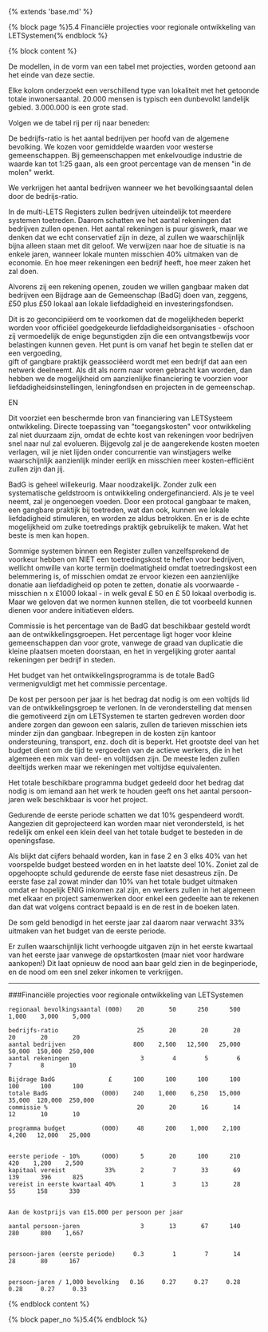 {% extends 'base.md' %}

{% block page %}5.4 Financiële projecties voor regionale ontwikkeling van LETSystemen{% endblock %}

{% block content %}

De modellen, in de vorm van een tabel met projecties, worden getoond aan 
het einde van deze sectie.

Elke kolom onderzoekt een verschillend type van lokaliteit met het getoonde
totale inwonersaantal. 20.000 mensen is typisch een dunbevolkt landelijk 
gebied. 3.000.000 is een grote stad.

Volgen we de tabel rij per rij naar beneden:

De bedrijfs-ratio is het aantal bedrijven per hoofd van de algemene 
bevolking. We kozen voor gemiddelde waarden voor westerse gemeenschappen.
Bij gemeenschappen met enkelvoudige industrie de waarde kan tot 1:25 
gaan, als een groot percentage van de mensen "in de molen" werkt.

We verkrijgen het aantal bedrijven wanneer we het bevolkingsaantal 
delen door de bedrijs-ratio.

In de multi-LETS Registers zullen bedrijven uiteindelijk tot meerdere systemen
toetreden. Daarom schatten we het aantal rekeningen dat bedrijven zullen
openen. Het aantal rekeningen is puur giswerk, maar we denken dat we echt 
conservatief zijn in deze, al zullen we waarschijnlijk bijna alleen staan 
met dit geloof. We verwijzen naar hoe de situatie is na enkele jaren, 
wanneer lokale munten misschien 40% uitmaken van de economie. En hoe meer
rekeningen een bedrijf heeft, hoe meer zaken het zal doen.

Alvorens zij een rekening openen, zouden we willen gangbaar maken dat 
bedrijven een Bijdrage aan de Gemeenschap (BadG) doen van, zeggens, £50 plus
£50 lokaal aan lokale liefdadigheid en investeringsfondsen. 

Dit is zo geconcipiëerd om te voorkomen dat de mogelijkheden beperkt worden
voor officiëel goedgekeurde liefdadigheidsorganisaties - ofschoon zij vermoedelijk
de enige begunstigden zijn die een ontvangstbewijs voor belastingen kunnen 
geven. Het punt is om vanaf het begin te stellen dat er een vergoeding,  
gift of gangbare praktijk geassociëerd wordt met een bedrijf dat aan 
een netwerk deelneemt.  Als dit als norm naar voren gebracht kan worden, 
dan hebben we de mogelijkheid om aanzienlijke financiering te voorzien voor liefdadigheidsinstellingen, leningfondsen en projecten in de gemeenschap.

EN

Dit voorziet een beschermde bron van financiering van LETSysteem ontwikkeling. 
Directe toepassing van "toegangskosten" voor ontwikkeling zal niet duurzaam
zijn, omdat de echte kost van rekeningen voor bedrijven snel naar nul zal evolueren.
Bijgevolg zal je de aangerekende kosten moeten verlagen, wil je niet lijden onder
concurrentie van winstjagers welke waarschijnlijk aanzienlijk minder eerlijk en 
misschien meer kosten-efficiënt zullen zijn dan jij.  

BadG is geheel willekeurig. Maar noodzakelijk. Zonder zulk een systematische 
geldstroom is ontwikkeling ondergefinancierd. Als je te veel neemt, zal je 
ongenoegen voeden. Door een protocal gangbaar te maken, een gangbare praktijk 
bij toetreden, wat dan ook, kunnen we lokale liefdadigheid stimuleren, 
en worden ze aldus betrokken. En er is de echte mogelijkheid om zulke toetredings
praktijk gebruikelijk te maken. Wat het beste is men kan hopen.

Sommige systemen binnen een Register zullen vanzelfsprekend de voorkeur hebben 
om NIET een toetredingskost te heffen voor bedrijven, wellicht omwille van korte termijn
doelmatigheid omdat toetredingskost een belemmering is, of misschien omdat ze 
ervoor kiezen een aanzienlijke donatie aan liefdadigheid op poten te zetten, donatie
als voorwaarde - misschien n x £1000 lokaal - in welk geval £ 50 en £ 50 lokaal 
overbodig is. Maar we geloven dat we normen kunnen stellen, die tot
voorbeeld kunnen dienen voor andere initiatieven elders.

Commissie is het percentage van de BadG dat beschikbaar gesteld wordt aan 
de ontwikkelingsgroepen. Het percentage ligt hoger voor kleine gemeenschappen
dan voor grote, vanwege de graad van duplicatie die kleine plaatsen moeten doorstaan,
en het in vergelijking groter aantal rekeningen per bedrijf in steden.

Het budget van het ontwikkelingsprogramma is de totale BadG vermenigvuldigt met 
het commissie percentage. 

De kost per persoon per jaar is het bedrag dat nodig is om een voltijds 
lid van de ontwikkelingsgroep te verlonen. In de veronderstelling dat mensen
die gemotiveerd zijn om LETSystemen te starten gedreven worden door andere 
zorgen dan gewoon een salaris, zullen de tarieven misschien iets minder zijn
dan gangbaar. Inbegrepen in de kosten zijn kantoor ondersteuning, transport, enz.
doch dit is beperkt. Het grootste deel van het budget dient om de tijd te 
vergoeden van de actieve werkers, die in het algemeen een mix van deel- 
en voltijdsen zijn. De meeste leden zullen deeltijds werken maar we rekeningen
met voltijdse equivalenten.

Het totale beschikbare programma budget gedeeld door het bedrag dat nodig is 
om iemand aan het werk te houden geeft ons het aantal persoon-jaren welk 
beschikbaar is voor het project.

Gedurende de eerste periode schatten we dat 10% gespendeerd wordt. Aangezien
dit geprojecteerd kan worden maar niet verondersteld, is het redelijk om 
enkel een klein deel van het totale budget te besteden in de openingsfase.

Als blijkt dat cijfers behaald worden, kan in fase 2 en 3 elks 40% van het 
voorspelde budget besteed worden en in het laatste deel 10%. Zoniet zal
de opgehoopte schuld gedurende de eerste fase niet desastreus zijn. 
De eerste fase zal zowat minder dan 10% van het totale budget uitmaken omdat
er hopelijk ENIG inkomen zal zijn, en werkers zullen in het algemeen met 
elkaar en project samenwerken door enkel een gedeelte aan te rekenen dan dat
wat volgens contract bepaald is en de rest in de boeken laten.

De som geld benodigd in het eerste jaar zal daarom naar verwacht 33% uitmaken 
van het budget van de eerste periode.

Er zullen waarschijnlijk licht verhoogde uitgaven zijn in het eerste kwartaal 
van het eerste jaar vanwege de opstartkosten (maar niet voor hardware aankopen!) 
Dit laat opnieuw de nood aan baar geld zien in de beginperiode, en de nood om een
snel zeker inkomen te verkrijgen.

---

###Financiële projecties voor regionale ontwikkeling van LETSystemen

    regionaal bevolkingsaantal (000)    20       50      250      500    1,000    3,000    5,000
    
    bedrijfs-ratio                      25       20       20       20       20       20       20
    aantal bedrijven                   800    2,500   12,500   25,000   50,000  150,000  250,000
    aantal rekeningen                    3        4        5        6        7        8       10
    
    Bijdrage BadG               £      100      100      100      100      100      100      100
    totale BadG               (000)    240    1,000    6,250   15,000   35,000  120,000  250,000
    commissie %                         20       20       16       14       12       10       10

    programma budget          (000)     48      200    1,000    2,100    4,200   12,000   25,000


    eerste periode - 10%      (000)      5       20      100      210      420    1,200    2,500
    kapitaal vereist           33%       2        7       33       69      139      396      825
    vereist in eerste kwartaal 40%       1        3       13       28       55      158      330


    Aan de kostprijs van £15.000 per persoon per jaar

    aantal persoon-jaren                 3       13       67      140      280      800    1,667


    persoon-jaren (eerste periode)     0.3        1        7       14       28       80      167   


    persoon-jaren / 1,000 bevolking   0.16     0.27     0.27     0.28     0.28     0.27     0.33

{% endblock content %}

{% block paper_no %}5.4{% endblock %}

